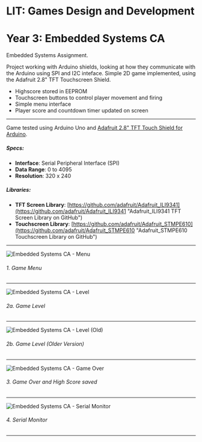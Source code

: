 # LIT: Games Design and Development
# Year 3: Embedded Systems CA

Embedded Systems Assignment. 

Project working with Arduino shields, looking at how they communicate with the Arduino using SPI and I2C inteface.
Simple 2D game implemented, using the Adafruit 2.8" TFT Touchscreen Shield. 
* Highscore stored in EEPROM
* Touchscreen buttons to control player movement and firing
* Simple menu interface
* Player score and countdown timer updated on screen

---

Game tested using Arduino Uno and [Adafruit 2.8" TFT Touch Shield for Arduino](https://www.adafruit.com/product/1651). 
##### Specs:
* **Interface**: Serial Peripheral Interface (SPI)
* **Data Range**: 0 to 4095
* **Resolution**: 320 x 240
##### Libraries:
* **TFT Screen Library**: [https://github.com/adafruit/Adafruit_ILI9341](https://github.com/adafruit/Adafruit_ILI9341 "Adafruit_ILI9341 TFT Screen Library on GitHub")
* **Touchscreen Library**: [https://github.com/adafruit/Adafruit_STMPE610](https://github.com/adafruit/Adafruit_STMPE610 "Adafruit_STMPE610 Touchscreen Library on GitHub")

---

![Embedded Systems CA - Menu](https://raw.githubusercontent.com/joeaoregan/Yr3-Embedded-Systems-CA/master/Screenshots/1-menu.jpg "1. Game Menu")
###### 1. Game Menu
---
![Embedded Systems CA - Level](https://raw.githubusercontent.com/joeaoregan/Yr3-Embedded-Systems-CA/master/Screenshots/2a-game.jpg "2a. Game Level")
###### 2a. Game Level
---
![Embedded Systems CA - Level (Old)](https://raw.githubusercontent.com/joeaoregan/Yr3-Embedded-Systems-CA/master/Screenshots/2b-gameold.jpg "2b. Game Level (Older Version)")
###### 2b. Game Level (Older Version)
---
![Embedded Systems CA - Game Over](https://raw.githubusercontent.com/joeaoregan/Yr3-Embedded-Systems-CA/master/Screenshots/3-gameover.jpg "3. Game Over & High Score")
###### 3. Game Over and High Score saved
---
![Embedded Systems CA - Serial Monitor](https://raw.githubusercontent.com/joeaoregan/Yr3-Embedded-Systems-CA/master/Screenshots/4-serial-monitor.png "4. Serial Monitor")
###### 4. Serial Monitor
---